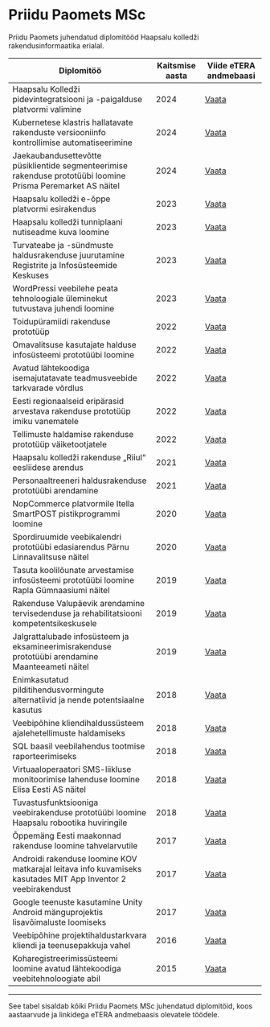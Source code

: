# Priidu Paomets MSc

Priidu Paomets juhendatud diplomitööd Haapsalu kolledži rakendusinformaatika erialal.

| Diplomitöö                                                                                                    | Kaitsmise aasta | Viide eTERA andmebaasi                         |
| ------------------------------------------------------------------------------------------------------------- | --------------- | ---------------------------------------------- |
| Haapsalu Kolledži pidevintegratsiooni ja -paigalduse platvormi valimine                                       | 2024            | [Vaata](https://www.etera.ee/zoom/201970/view) |
| Kubernetese klastris hallatavate rakenduste versiooniinfo kontrollimise automatiseerimine                     | 2024            | [Vaata](https://www.etera.ee/zoom/201981/view) |
| Jaekaubandusettevõtte püsiklientide segmenteerimise rakenduse prototüübi loomine Prisma Peremarket AS näitel  | 2024            | [Vaata](https://www.etera.ee/zoom/201954/view) |
| Haapsalu kolledži e-õppe platvormi esirakendus                                                                | 2023            | [Vaata](https://www.etera.ee/zoom/200378/view) |
| Haapsalu kolledži tunniplaani nutiseadme kuva loomine                                                         | 2023            | [Vaata](https://www.etera.ee/zoom/200345/view) |
| Turvateabe ja -sündmuste haldusrakenduse juurutamine Registrite ja Infosüsteemide Keskuses                    | 2023            | [Vaata](https://www.etera.ee/zoom/200348/view) |
| WordPressi veebilehe peata tehnoloogiale üleminekut tutvustava juhendi loomine                                | 2023            | [Vaata](https://www.etera.ee/zoom/200346/view) |
| Toidupüramiidi rakenduse prototüüp                                                                            | 2022            | [Vaata](https://www.etera.ee/zoom/198688/view) |
| Omavalitsuse kasutajate halduse infosüsteemi prototüübi loomine                                               | 2022            | [Vaata](https://www.etera.ee/zoom/198705/view) |
| Avatud lähtekoodiga isemajutatavate teadmusveebide tarkvarade võrdlus                                         | 2022            | [Vaata](https://www.etera.ee/zoom/198700/view) |
| Eesti regionaalseid eripärasid arvestava rakenduse prototüüp imiku vanematele                                 | 2022            | [Vaata](https://www.etera.ee/zoom/198659/view) |
| Tellimuste haldamise rakenduse prototüüp väiketootjatele                                                      | 2022            | [Vaata](https://www.etera.ee/zoom/198712/view) |
| Haapsalu kolledži rakenduse „Riiul“ eesliidese arendus                                                        | 2021            | [Vaata](https://www.etera.ee/zoom/143733/view) |
| Personaaltreeneri haldusrakenduse prototüübi arendamine                                                       | 2021            | [Vaata](https://www.etera.ee/zoom/143736/view) |
| NopCommerce platvormile Itella SmartPOST pistikprogrammi loomine                                              | 2020            | [Vaata](https://www.etera.ee/zoom/90416/view)  |
| Spordiruumide veebikalendri prototüübi edasiarendus Pärnu Linnavalitsuse näitel                               | 2020            | [Vaata](https://www.etera.ee/zoom/90426/view)  |
| Tasuta koolilõunate arvestamise infosüsteemi prototüübi loomine Rapla Gümnaasiumi näitel                      | 2019            | [Vaata](https://www.etera.ee/zoom/61608/view)  |
| Rakenduse Valupäevik arendamine tervisedenduse ja rehabilitatsiooni kompetentsikeskusele                      | 2019            | [Vaata](https://www.etera.ee/zoom/61613/view)  |
| Jalgrattalubade infosüsteem ja eksamineerimisrakenduse prototüübi arendamine Maanteeameti näitel              | 2019            | [Vaata](https://www.etera.ee/zoom/61615/view)  |
| Enimkasutatud pilditihendusvormingute alternatiivid ja nende potentsiaalne kasutus                            | 2018            | [Vaata](https://www.etera.ee/zoom/48850/view)  |
| Veebipõhine kliendihaldussüsteem ajalehetellimuste haldamiseks                                                | 2018            | [Vaata](https://www.etera.ee/zoom/48851/view)  |
| SQL baasil veebilahendus tootmise raporteerimiseks                                                            | 2018            | [Vaata](https://www.etera.ee/zoom/48835/view)  |
| Virtuaaloperaatori SMS-liikluse monitoorimise lahenduse loomine Elisa Eesti AS näitel                         | 2018            | [Vaata](https://www.etera.ee/zoom/48836/view)  |
| Tuvastusfunktsiooniga veebirakenduse prototüübi loomine Haapsalu robootika huviringile                        | 2018            | [Vaata](https://www.etera.ee/zoom/48848/view)  |
| Õppemäng Eesti maakonnad rakenduse loomine tahvelarvutile                                                     | 2017            | [Vaata](https://www.etera.ee/zoom/32374/view)  |
| Androidi rakenduse loomine KOV matkarajal leitava info kuvamiseks kasutades MIT App Inventor 2 veebirakendust | 2017            | [Vaata](https://www.etera.ee/zoom/32367/view)  |
| Google teenuste kasutamine Unity Android mänguprojektis lisavõimaluste loomiseks                              | 2017            | [Vaata](https://www.etera.ee/zoom/32369/view)  |
| Veebipõhine projektihaldustarkvara kliendi ja teenusepakkuja vahel                                            | 2016            | [Vaata](https://www.etera.ee/zoom/32444/view)  |
| Koharegistreerimissüsteemi loomine avatud lähtekoodiga veebitehnoloogiate abil                                | 2015            | [Vaata](https://www.etera.ee/zoom/4495/view)   |

---

See tabel sisaldab kõiki Priidu Paomets MSc juhendatud diplomitöid, koos aastaarvude ja linkidega eTERA andmebaasis olevatele töödele.
